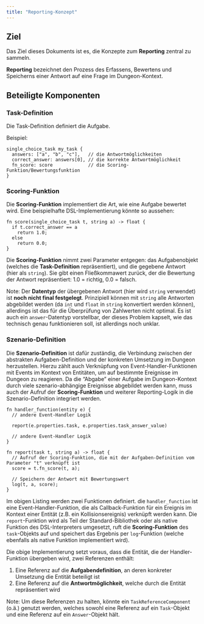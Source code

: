 ```yaml
---
title: "Reporting-Konzept"
---
```


## Ziel

Das Ziel dieses Dokuments ist es, die Konzepte zum **Reporting** zentral zu sammeln.

**Reporting** bezeichnet den Prozess des Erfassens, Bewertens und Speicherns einer Antwort
auf eine Frage im Dungeon-Kontext.

## Beteiligte Komponenten

### Task-Definition

Die Task-Definition definiert die Aufgabe.

Beispiel:

```
single_choice_task my_task {
  answers: ["a", "b", "c"],   // die Antwortmöglichkeiten
  correct_answer: answers[0], // die korrekte Antwortmöglichkeit
  fn_score: score             // die Scoring-Funktion/Bewertungsfunktion
}
```

### Scoring-Funktion

Die **Scoring-Funktion** implementiert die Art, wie eine Aufgabe bewertet wird. Eine
beispielhafte DSL-Implementierung könnte so aussehen:

```
fn score(single_choice_task t, string a) -> float {
  if t.correct_answer == a
    return 1.0;
  else
    return 0.0;
}
```
Die **Scoring-Funktion** nimmt zwei Parameter entgegen: das Aufgabenobjekt (welches die
**Task-Definition** repräsentiert), und die gegebene Antwort (hier als `string`). Sie gibt
einen Fließkommawert zurück, der die Bewertung der Antwort repräsentiert: 1.0 = richtig, 0.0
= falsch.

Note: Der **Datentyp** der übergebenen Antwort (hier wird `string` verwendet) ist **noch
nicht final festgelegt**. Prinzipiell können mit `string` alle Antworten abgebildet werden
(da `int` und `float` in `string` konvertiert werden können), allerdings ist das für die
Überprüfung von Zahlwerten nicht optimal. Es ist auch ein `answer`-Datentyp vorstellbar, der
dieses Problem kapselt, wie das technisch genau funktionieren soll, ist allerdings noch
unklar.

### Szenario-Definition

Die **Szenario-Definition** ist dafür zuständig, die Verbindung zwischen der abstrakten
Aufgaben-Definition und der konkreten Umsetzung im Dungeon herzustellen. Hierzu zählt auch
Verknüpfung von Event-Handler-Funktionen mit Events im Kontext von Entitäten, um auf
bestimmte Ereignisse im Dungeon zu reagieren. Da die “Abgabe” einer Aufgabe im
Dungeon-Kontext durch viele szenario-abhängige Ereignisse abgebildet werden kann, muss auch
der Aufruf der **Scoring-Funktion** und weiterer Reporting-Logik in die Szenario-Definition
integriert werden.

```
fn handler_function(entity e) {
  // andere Event-Handler Logik

  report(e.properties.task, e.properties.task_answer_value)

  // andere Event-Handler Logik
}

fn report(task t, string a) -> float {
  // Aufruf der Scoring-Funktion, die mit der Aufgaben-Definition vom Parameter "t" verknüpft ist
  score = t.fn_score(t, a);

  // Speichern der Antwort mit Bewertungswert
  log(t, a, score);
}
```

Im obigen Listing werden zwei Funktionen definiert. die `handler_function` ist eine
Event-Handler-Funktion, die als Callback-Funktion für ein Ereignis im Kontext einer Entität
(z.B. ein Kollisionsereignis) verknüpft werden kann. Die `report`-Funktion wird als Teil der
Standard-Bibliothek oder als native Funktion des DSL-Interpreters umgesetzt, ruft die
**Scoring-Funktion** des `task`-Objekts auf und speichert das Ergebnis per `log`-Funktion
(welche ebenfalls als native Funktion implementiert wird).

Die obige Implementierung setzt voraus, dass die Entität, die der Handler-Funktion übergeben
wird, zwei Referenzen enthält:

1.  Eine Referenz auf die **Aufgabendefinition**, an deren konkreter Umsetzung die Entität
    beteiligt ist
2.  Eine Referenz auf die **Antwortmöglichkeit**, welche durch die Entität repräsentiert
    wird

Note: Um diese Referenzen zu halten, könnte ein `TaskReferenceComponent` (o.ä.) genutzt
werden, welches sowohl eine Referenz auf ein `Task`-Objekt und eine Referenz auf ein
`Answer`-Objekt hält.
